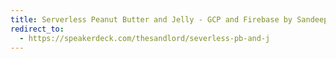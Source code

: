 ```yaml
---
title: Serverless Peanut Butter and Jelly - GCP and Firebase by Sandeep Dinesh
redirect_to:
  - https://speakerdeck.com/thesandlord/severless-pb-and-j
---
```

